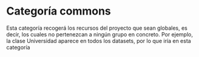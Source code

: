 # Categoría commons
Esta categoría recogerá los recursos del proyecto que sean globales, es decir, los cuales no pertenezcan a ningún grupo en concreto. Por ejemplo, la clase Universidad aparece en todos los datasets, por lo que iría en esta categoría
